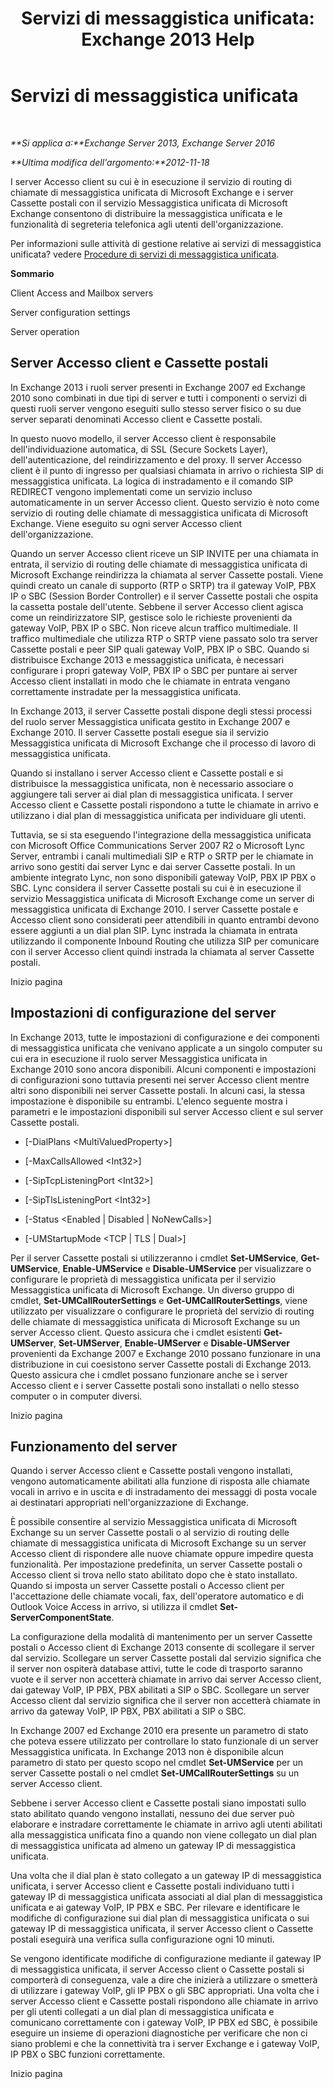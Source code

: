 ﻿---
title: 'Servizi di messaggistica unificata: Exchange 2013 Help'
TOCTitle: Servizi di messaggistica unificata
ms:assetid: f36835f2-1e5f-4e5a-88bc-0672af1e3498
ms:mtpsurl: https://technet.microsoft.com/it-it/library/Bb125191(v=EXCHG.150)
ms:contentKeyID: 50555712
ms.date: 05/22/2018
mtps_version: v=EXCHG.150
ms.translationtype: MT
---

# Servizi di messaggistica unificata

 

_**Si applica a:**Exchange Server 2013, Exchange Server 2016_

_**Ultima modifica dell'argomento:**2012-11-18_

I server Accesso client su cui è in esecuzione il servizio di routing di chiamate di messaggistica unificata di Microsoft Exchange e i server Cassette postali con il servizio Messaggistica unificata di Microsoft Exchange consentono di distribuire la messaggistica unificata e le funzionalità di segreteria telefonica agli utenti dell'organizzazione.

Per informazioni sulle attività di gestione relative ai servizi di messaggistica unificata? vedere [Procedure di servizi di messaggistica unificata](um-services-procedures-exchange-2013-help.md).

**Sommario**

Client Access and Mailbox servers

Server configuration settings

Server operation

## Server Accesso client e Cassette postali

In Exchange 2013 i ruoli server presenti in Exchange 2007 ed Exchange 2010 sono combinati in due tipi di server e tutti i componenti o servizi di questi ruoli server vengono eseguiti sullo stesso server fisico o su due server separati denominati Accesso client e Cassette postali.

In questo nuovo modello, il server Accesso client è responsabile dell'individuazione automatica, di SSL (Secure Sockets Layer), dell'autenticazione, del reindirizzamento e del proxy. Il server Accesso client è il punto di ingresso per qualsiasi chiamata in arrivo o richiesta SIP di messaggistica unificata. La logica di instradamento e il comando SIP REDIRECT vengono implementati come un servizio incluso automaticamente in un server Accesso client. Questo servizio è noto come servizio di routing delle chiamate di messaggistica unificata di Microsoft Exchange. Viene eseguito su ogni server Accesso client dell'organizzazione.

Quando un server Accesso client riceve un SIP INVITE per una chiamata in entrata, il servizio di routing delle chiamate di messaggistica unificata di Microsoft Exchange reindirizza la chiamata al server Cassette postali. Viene quindi creato un canale di supporto (RTP o SRTP) tra il gateway VoIP, PBX IP o SBC (Session Border Controller) e il server Cassette postali che ospita la cassetta postale dell'utente. Sebbene il server Accesso client agisca come un reindirizzatore SIP, gestisce solo le richieste provenienti da gateway VoIP, PBX IP o SBC. Non riceve alcun traffico multimediale. Il traffico multimediale che utilizza RTP o SRTP viene passato solo tra server Cassette postali e peer SIP quali gateway VoIP, PBX IP o SBC. Quando si distribuisce Exchange 2013 e messaggistica unificata, è necessari configurare i propri gateway VoIP, PBX IP o SBC per puntare ai server Accesso client installati in modo che le chiamate in entrata vengano correttamente instradate per la messaggistica unificata.

In Exchange 2013, il server Cassette postali dispone degli stessi processi del ruolo server Messaggistica unificata gestito in Exchange 2007 e Exchange 2010. Il server Cassette postali esegue sia il servizio Messaggistica unificata di Microsoft Exchange che il processo di lavoro di messaggistica unificata.

Quando si installano i server Accesso client e Cassette postali e si distribuisce la messaggistica unificata, non è necessario associare o aggiungere tali server ai dial plan di messaggistica unificata. I server Accesso client e Cassette postali rispondono a tutte le chiamate in arrivo e utilizzano i dial plan di messaggistica unificata per individuare gli utenti.

Tuttavia, se si sta eseguendo l'integrazione della messaggistica unificata con Microsoft Office Communications Server 2007 R2 o Microsoft Lync Server, entrambi i canali multimediali SIP e RTP o SRTP per le chiamate in arrivo sono gestiti dai server Lync e dai server Cassette postali. In un ambiente integrato Lync, non sono disponibili gateway VoIP, PBX IP PBX o SBC. Lync considera il server Cassette postali su cui è in esecuzione il servizio Messaggistica unificata di Microsoft Exchange come un server di messaggistica unificata di Exchange 2010. I server Cassette postale e Accesso client sono considerati peer attendibili in quanto entrambi devono essere aggiunti a un dial plan SIP. Lync instrada la chiamata in entrata utilizzando il componente Inbound Routing che utilizza SIP per comunicare con il server Accesso client quindi instrada la chiamata al server Cassette postali.

Inizio pagina

## Impostazioni di configurazione del server

In Exchange 2013, tutte le impostazioni di configurazione e dei componenti di messaggistica unificata che venivano applicate a un singolo computer su cui era in esecuzione il ruolo server Messaggistica unificata in Exchange 2010 sono ancora disponibili. Alcuni componenti e impostazioni di configurazioni sono tuttavia presenti nei server Accesso client mentre altri sono disponibili nei server Cassette postali. In alcuni casi, la stessa impostazione è disponibile su entrambi. L'elenco seguente mostra i parametri e le impostazioni disponibili sul server Accesso client e sul server Cassette postali.

  - \[-DialPlans \<MultiValuedProperty\>\]

  - \[-MaxCallsAllowed \<Int32\>\]

  - \[-SipTcpListeningPort \<Int32\>\]

  - \[-SipTlsListeningPort \<Int32\>\]

  - \[-Status \<Enabled | Disabled | NoNewCalls\>\]

  - \[-UMStartupMode \<TCP | TLS | Dual\>\]

Per il server Cassette postali si utilizzeranno i cmdlet **Set-UMService**, **Get-UMService**, **Enable-UMService** e **Disable-UMService** per visualizzare o configurare le proprietà di messaggistica unificata per il servizio Messaggistica unificata di Microsoft Exchange. Un diverso gruppo di cmdlet, **Set-UMCallRouterSettings** e **Get-UMCallRouterSettings**, viene utilizzato per visualizzare o configurare le proprietà del servizio di routing delle chiamate di messaggistica unificata di Microsoft Exchange su un server Accesso client. Questo assicura che i cmdlet esistenti **Get-UMServer**, **Set-UMServer**, **Enable-UMServer** e **Disable-UMServer** provenienti da Exchange 2007 e Exchange 2010 possano funzionare in una distribuzione in cui coesistono server Cassette postali di Exchange 2013. Questo assicura che i cmdlet possano funzionare anche se i server Accesso client e i server Cassette postali sono installati o nello stesso computer o in computer diversi.

Inizio pagina

## Funzionamento del server

Quando i server Accesso client e Cassette postali vengono installati, vengono automaticamente abilitati alla funzione di risposta alle chiamate vocali in arrivo e in uscita e di instradamento dei messaggi di posta vocale ai destinatari appropriati nell'organizzazione di Exchange.

È possibile consentire al servizio Messaggistica unificata di Microsoft Exchange su un server Cassette postali o al servizio di routing delle chiamate di messaggistica unificata di Microsoft Exchange su un server Accesso client di rispondere alle nuove chiamate oppure impedire questa funzionalità. Per impostazione predefinita, un server Cassette postali o Accesso client si trova nello stato abilitato dopo che è stato installato. Quando si imposta un server Cassette postali o Accesso client per l'accettazione delle chiamate vocali, fax, dell'operatore automatico e di Outlook Voice Access in arrivo, si utilizza il cmdlet **Set-ServerComponentState**.

La configurazione della modalità di mantenimento per un server Cassette postali o Accesso client di Exchange 2013 consente di scollegare il server dal servizio. Scollegare un server Cassette postali dal servizio significa che il server non ospiterà database attivi, tutte le code di trasporto saranno vuote e il server non accetterà chiamate in arrivo dai server Accesso client, dai gateway VoIP, IP PBX, PBX abilitati a SIP o SBC. Scollegare un server Accesso client dal servizio significa che il server non accetterà chiamate in arrivo da gateway VoIP, IP PBX, PBX abilitati a SIP o SBC.

In Exchange 2007 ed Exchange 2010 era presente un parametro di stato che poteva essere utilizzato per controllare lo stato funzionale di un server Messaggistica unificata. In Exchange 2013 non è disponibile alcun parametro di stato per questo scopo nel cmdlet **Set-UMService** per un server Cassette postali o nel cmdlet **Set-UMCallRouterSettings** su un server Accesso client.

Sebbene i server Accesso client e Cassette postali siano impostati sullo stato abilitato quando vengono installati, nessuno dei due server può elaborare e instradare correttamente le chiamate in arrivo agli utenti abilitati alla messaggistica unificata fino a quando non viene collegato un dial plan di messaggistica unificata ad almeno un gateway IP di messaggistica unificata.

Una volta che il dial plan è stato collegato a un gateway IP di messaggistica unificata, i server Accesso client e Cassette postali individuano tutti i gateway IP di messaggistica unificata associati al dial plan di messaggistica unificata e ai gateway VoIP, IP PBX e SBC. Per rilevare e identificare le modifiche di configurazione sui dial plan di messaggistica unificata o sui gateway IP di messaggistica unificata, il server Accesso client o Cassette postali eseguirà una verifica sulla configurazione ogni 10 minuti.

Se vengono identificate modifiche di configurazione mediante il gateway IP di messaggistica unificata, il server Accesso client o Cassette postali si comporterà di conseguenza, vale a dire che inizierà a utilizzare o smetterà di utilizzare i gateway VoIP, gli IP PBX o gli SBC appropriati. Una volta che i server Accesso client e Cassette postali rispondono alle chiamate in arrivo per gli utenti collegati a un dial plan di messaggistica unificata e comunicano correttamente con i gateway VoIP, IP PBX ed SBC, è possibile eseguire un insieme di operazioni diagnostiche per verificare che non ci siano problemi e che la connettività tra i server Exchange e i gateway VoIP, IP PBX o SBC funzioni correttamente.

Inizio pagina

